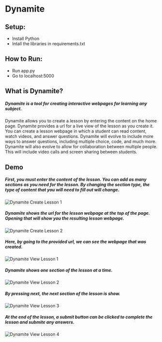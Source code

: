 # Dynamite


## Setup:

- Install Python
- Intall the libraries in requirements.txt

## How to Run:

- Run app.py
- Go to localhost:5000


## What is Dynamite?

##### Dynamite is a tool for creating interactive webpages for learning any subject.
Dynamite allows you to create a lesson by entering the content on the home page. Dynamite provides a url for a live view of the lesson as you create it. 
You can create a lesson webpage in which a student can read content, watch videos, and answer questions.
Dynamite will evolve to include more ways to answer questions, including multiple choice, code, and much more.
Dynamite will also evolve to allow for collaboration between multiple people. This will include video calls and screen sharing between students.


## Demo

##### First, you must enter the content of the lesson. You can add as many sections as you need for the lesson. By changing the section type, the type of content that you will need to fill out will change. 
![Dynamite Create Lesson 1](https://danielzelfo.github.io/img/min/dynamite/dynamite-1.png)
##### Dynamite shows the url for the lesson webpage at the top of the page. Opening that will show you the resulting lesson webpage.
![Dynamite Create Lesson 2](https://danielzelfo.github.io/img/min/dynamite/dynamite-2.png)

##### Here, by going to the provided url, we can see the webpage that was created.
![Dynamite View Lesson 1](https://danielzelfo.github.io/img/min/dynamite/dynamite-3.png)
#####  Dynamite shows one section of the lesson at a time. 
![Dynamite View Lesson 2](https://danielzelfo.github.io/img/min/dynamite/dynamite-4.png)
##### By pressing next, the next section of the lesson is show. 
![Dynamite View Lesson 3](https://danielzelfo.github.io/img/min/dynamite/dynamite-5.png)
##### At the end of the lesson, a submit button can be clicked to complete the lesson and submite any answers.
![Dynamite View Lesson 4](https://danielzelfo.github.io/img/min/dynamite/dynamite-6.png)
